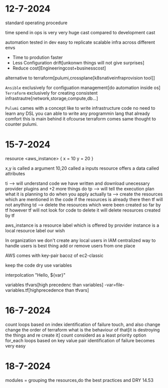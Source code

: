 # 12-7-2024
standard operating procedure

time spend in ops is very very huge cast compared to development cast

automation tested in dev easy to replicate scalable infra across different envs 

- Time to prodution faster
- Less Configuration drift[unkonwn things will not give surprises]
- Reduce cost[Engineeringcost+businesscost]

alternative to terraform[pulumi,crossplane[k8snativeinfraprovision tool]]

`Ansible` exclusively for configuation management[do automation inside os]
`Terraform` exclusively for creating consistent infrastrautre[network,storage,compute,db...]

`Pulumi` cames with a concept like to write infrastructure code no need to learn any DSL you can able to write any programmin lang that already comfort this is main behind it ofcourse terraform comes same thought to counter pulumi.

# 15-7-2024

resource <aws_instance> <instance>{
    x = 10
    y = 20
}

x,y is called a argument
10,20 called a inputs
resource offers a data called attributes

ti --> will understand code we have written and download unecessary provider plugins and +2 more things do 
tp --> will tell the execution plan what it is  planning to do when you apply actually
ta --> create the resources which are mentioned in the code if the resources is already there then tf will not anything
td --> delete the resources which were been created so far by tf however tf will not look for code to delete it will delete reosurces created by tf

aws_instance is a resource label which is offered by provider
instance is a local resource label our wish

In organization we don't create any local users in IAM  centralized way to handle users is best thing add or remove users from one place 

AWS comes with key-pair bacoz of ec2-classic

keep the code dry use variables

interpolcation "Hello, ${var}"

variables
tfvars[high precedenc than variables]
-var=file-variables.tf[highprecedence than tfvars]

# 16-7-2024

count loops based on index identification of failure touch, and also change change the order of terraform what is the behaviour of that[it is destroying the things and re create it] count considerd as a least priority option
for_each loops based on key value pair identification of failure becomes very easy

# 18-7-2024
modules = grouping the resources,do the best practices and DRY 14.53

